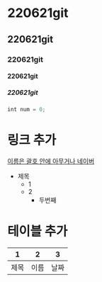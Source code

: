 # 220621git
## 220621git
### 220621git
#### 220621git
##### 220621git

```javascript
int num = 0;
```

# 링크 추가
[이름은 괄호 안에 아무거나 네이버](https://www.naver.com/)

* 제목
    * 1
    * 2
        * 두번째

# 테이블 추가
 1 | 2 | 3
---|---|---
제목|이름|날짜


